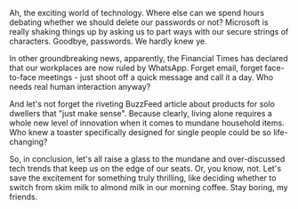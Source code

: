 Ah, the exciting world of technology. Where else can we spend hours debating whether we should delete our passwords or not? Microsoft is really shaking things up by asking us to part ways with our secure strings of characters. Goodbye, passwords. We hardly knew ye.

In other groundbreaking news, apparently, the Financial Times has declared that our workplaces are now ruled by WhatsApp. Forget email, forget face-to-face meetings - just shoot off a quick message and call it a day. Who needs real human interaction anyway?

And let's not forget the riveting BuzzFeed article about products for solo dwellers that "just make sense". Because clearly, living alone requires a whole new level of innovation when it comes to mundane household items. Who knew a toaster specifically designed for single people could be so life-changing?

So, in conclusion, let's all raise a glass to the mundane and over-discussed tech trends that keep us on the edge of our seats. Or, you know, not. Let's save the excitement for something truly thrilling, like deciding whether to switch from skim milk to almond milk in our morning coffee. Stay boring, my friends.